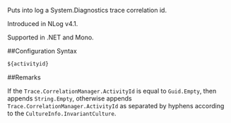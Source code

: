 Puts into log a System.Diagnostics trace correlation id. 

Introduced in NLog v4.1.

Supported in .NET and Mono.

##Configuration Syntax
```xml
${activityid}
```

##Remarks

If the `Trace.CorrelationManager.ActivityId` is equal to `Guid.Empty`, then appends `String.Empty`, otherwise appends `Trace.CorrelationManager.ActivityId` as separated by hyphens according to the `CultureInfo.InvariantCulture`. 
